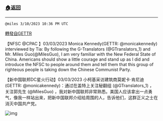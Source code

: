 ###  [:house:返回](README.md)
---


`@miles 3/10/2023 10:36 PM UTC`

[轉發自GETTR](https://gettr.com/post/p2b2uy3b70f)

【NFSC @CPAC 】03/03/2023 Monica Kennedy(GETTR: @monicakennedy) interviewed by Tia: By following the G-Translators (@GTranslators_1) and Mr. Miles Guo(@MilesGuo), I am very familiar with the New Federal State of China. Americans should show a little courage and stand up as I did and introduce the NFSC to people around them and tell them that this group of righteous people is taking down the Chinese Communist Party.

【新中国联邦DC星火行动】03/03/2023 小柯基采访建筑商莫妮卡·肯尼迪(GETTR: @monicakennedy)：通过在盖特上关注秘翻组 (@GTranslators_1) ，关注郭先生 (@MilesGuo) ，我对新中国联邦非常熟悉。美国人应该拿出一点勇气，像我一样站出来，把新中国联邦介绍给周围的人，告诉他们，这群正义之士在消灭中国共产党。



![img](https://media.gettr.com/group3/getter/2023/03/10/22/38ef9125-819a-35b7-68a4-934552f55df1/out.jpg)
